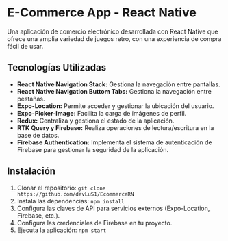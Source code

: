 # E-Commerce App - React Native

Una aplicación de comercio electrónico desarrollada con React Native que ofrece una amplia variedad de juegos retro, con una experiencia de compra fácil de usar.

## Tecnologías Utilizadas

- **React Native Navigation Stack:** Gestiona la navegación entre pantallas.
- **React Native Navigation Buttom Tabs:** Gestiona la navegación entre pestañas.
- **Expo-Location:** Permite acceder y gestionar la ubicación del usuario.
- **Expo-Picker-Image:** Facilita la carga de imágenes de perfil.
- **Redux:** Centraliza y gestiona el estado de la aplicación.
- **RTK Query y Firebase:** Realiza operaciones de lectura/escritura en la base de datos.
- **Firebase Authentication:** Implementa el sistema de autenticación de Firebase para gestionar la seguridad de la aplicación.

## Instalación

1. Clonar el repositorio: `git clone https://github.com/devLuS1/EcommerceRN`
2. Instala las dependencias: `npm install`
3. Configura las claves de API para servicios externos (Expo-Location, Firebase, etc.).
4. Configura las credenciales de Firebase en tu proyecto.
5. Ejecuta la aplicación: `npm start`
